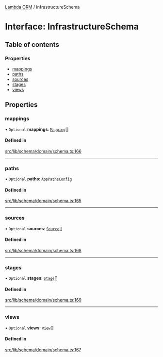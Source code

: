 [Lambda ORM](../README.md) / InfrastructureSchema

# Interface: InfrastructureSchema

## Table of contents

### Properties

- [mappings](InfrastructureSchema.md#mappings)
- [paths](InfrastructureSchema.md#paths)
- [sources](InfrastructureSchema.md#sources)
- [stages](InfrastructureSchema.md#stages)
- [views](InfrastructureSchema.md#views)

## Properties

### mappings

• `Optional` **mappings**: [`Mapping`](Mapping.md)[]

#### Defined in

[src/lib/schema/domain/schema.ts:166](https://github.com/lambda-orm/lambdaorm-base/blob/054ed7d/src/lib/schema/domain/schema.ts#L166)

___

### paths

• `Optional` **paths**: [`AppPathsConfig`](AppPathsConfig.md)

#### Defined in

[src/lib/schema/domain/schema.ts:165](https://github.com/lambda-orm/lambdaorm-base/blob/054ed7d/src/lib/schema/domain/schema.ts#L165)

___

### sources

• `Optional` **sources**: [`Source`](Source.md)[]

#### Defined in

[src/lib/schema/domain/schema.ts:168](https://github.com/lambda-orm/lambdaorm-base/blob/054ed7d/src/lib/schema/domain/schema.ts#L168)

___

### stages

• `Optional` **stages**: [`Stage`](Stage.md)[]

#### Defined in

[src/lib/schema/domain/schema.ts:169](https://github.com/lambda-orm/lambdaorm-base/blob/054ed7d/src/lib/schema/domain/schema.ts#L169)

___

### views

• `Optional` **views**: [`View`](View.md)[]

#### Defined in

[src/lib/schema/domain/schema.ts:167](https://github.com/lambda-orm/lambdaorm-base/blob/054ed7d/src/lib/schema/domain/schema.ts#L167)
